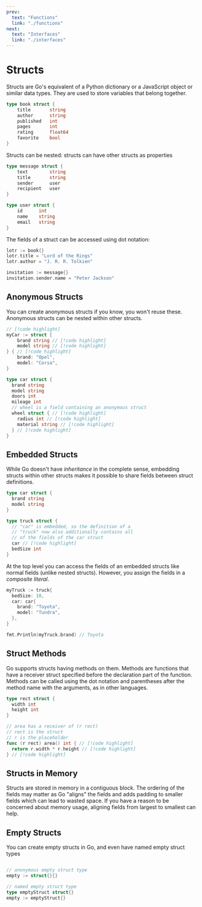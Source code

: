 ```yaml
---
prev:
  text: "Functions"
  link: "./functions"
next:
  text: "Interfaces"
  link: "./interfaces"
---
```


# Structs

Structs are Go's equivalent of a Python dictionary or a JavaScript object or similar data types. They are used to store variables that belong together.

```go
type book struct {
    title       string
    author      string
    published   int
    pages       int
    rating      float64
    favorite    bool
}
```

Structs can be nested: structs can have other structs as properties

```go
type message struct {
    text        string
    title       string
    sender      user
    recipient   user
}

type user struct {
    id      int
    name    string
    email   string
}
```

The fields of a struct can be accessed using dot notation:

```go
lotr := book{}
lotr.title = "Lord of the Rings"
lotr.author = "J. R. R. Tolkien"

invitation := message{}
invitation.sender.name = "Peter Jackson"
```

## Anonymous Structs

You can create anonymous structs if you know, you won't reuse these. Anonymous structs can be nested within other structs.

```go
// [!code highlight]
myCar := struct {
    brand string // [!code highlight]
    model string // [!code highlight]
} { // [!code highlight]
    brand: "Opel",
    model: "Corsa",
}

type car struct {
  brand string
  model string
  doors int
  mileage int
  // wheel is a field containing an anonymous struct
  wheel struct { // [!code highlight]
    radius int // [!code highlight]
    material string // [!code highlight]
  } // [!code highlight]
}
```

## Embedded Structs

While Go doesn't have _inheritance_ in the complete sense, embedding structs within other structs makes it possible to share fields between struct definitions.

```go
type car struct {
  brand string
  model string
}

type truck struct {
  // "car" is embedded, so the definition of a
  // "truck" now also additionally contains all
  // of the fields of the car struct
  car // [!code highlight]
  bedSize int
}
```

At the top level you can access the fields of an embedded structs like normal fields (unlike nested structs). However, you assign the fields in a _composite literal_.

```go
myTruck := truck{
  bedSize: 10,
  car: car{
    brand: "Toyota",
    model: "Tundra",
  },
}

fmt.Println(myTruck.brand) // Toyota
```

## Struct Methods

Go supports structs having methods on them. Methods are functions that have a receiver struct specified before the declaration part of the function. Methods can be called using the dot notation and parentheses after the method name with the arguments, as in other languages.

```go
type rect struct {
  width int
  height int
}

// area has a receiver of (r rect)
// rect is the struct
// r is the placeholder
func (r rect) area() int { // [!code highlight]
  return r.width * r.height // [!code highlight]
} // [!code highlight]
```

## Structs in Memory

Structs are stored in memory in a contiguous block. The ordering of the fields may matter as Go "aligns" the fields and adds padding to smaller fields which can lead to wasted space. If you have a reason to be concerned about memory usage, aligning fields from largest to smallest can help.

## Empty Structs

You can create empty structs in Go, and even have named empty struct types

```go

// anonymous empty struct type
empty := struct{}{}

// named empty struct type
type emptyStruct struct{}
empty := emptyStruct{}
```
